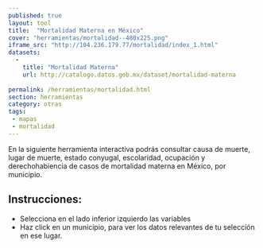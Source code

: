 ```yaml
---
published: true
layout: tool
title:  "Mortalidad Materna en México"
cover: "herramientas/mortalidad--480x225.png"
iframe_src: "http://104.236.179.77/mortalidad/index_1.html"
datasets:
  -
    title: "Mortalidad Materna"
    url: http://catalogo.datos.gob.mx/dataset/mortalidad-materna
    
permalink: /herramientas/mortalidad.html
section: herramientas
category: otras
tags:
 - mapas
 - mortalidad
---
```


<p>En la siguiente herramienta interactiva podrás consultar causa de muerte, lugar de muerte, estado conyugal, escolaridad, ocupación y derechohabiencia de casos de mortalidad materna en México, por municipio.</p>

<h2>Instrucciones:</h2>
<ul>
<li>Selecciona en el lado inferior izquierdo las variables</li>
<li>Haz click en un municipio, para ver los datos relevantes de tu selección en ese lugar. </li>
</ul>


